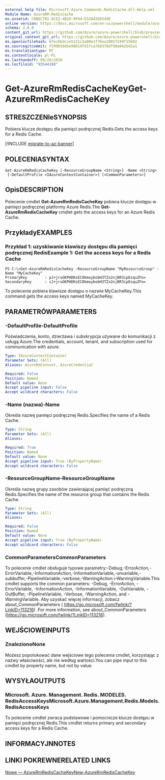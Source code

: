 ```yaml
---
external help file: Microsoft.Azure.Commands.RedisCache.dll-Help.xml
Module Name: AzureRM.RedisCache
ms.assetid: C0BEC701-8CE2-4B19-9F04-D32A42D9249E
online version: https://docs.microsoft.com/en-us/powershell/module/azurerm.rediscache/get-azurermrediscachekey
schema: 2.0.0
content_git_url: https://github.com/Azure/azure-powershell/blob/preview/src/ResourceManager/RedisCache/Commands.RedisCache/help/Get-AzureRmRedisCacheKey.md
original_content_git_url: https://github.com/Azure/azure-powershell/blob/preview/src/ResourceManager/RedisCache/Commands.RedisCache/help/Get-AzureRmRedisCacheKey.md
ms.openlocfilehash: 67ec6bdcce5121c2a80e1f76ea1081f249f15682
ms.sourcegitcommit: f599b50d5e980197d1fca769378df90a842b42a1
ms.translationtype: MT
ms.contentlocale: pl-PL
ms.lasthandoff: 08/20/2020
ms.locfileid: "93544188"
---
```

# <span data-ttu-id="811bc-101">Get-AzureRmRedisCacheKey</span><span class="sxs-lookup"><span data-stu-id="811bc-101">Get-AzureRmRedisCacheKey</span></span>

## <span data-ttu-id="811bc-102">STRESZCZENIe</span><span class="sxs-lookup"><span data-stu-id="811bc-102">SYNOPSIS</span></span>
<span data-ttu-id="811bc-103">Pobiera klucze dostępu dla pamięci podręcznej Redis.</span><span class="sxs-lookup"><span data-stu-id="811bc-103">Gets the access keys for a Redis Cache.</span></span>

[!INCLUDE [migrate-to-az-banner](../../includes/migrate-to-az-banner.md)]

## <span data-ttu-id="811bc-104">POLECENIA</span><span class="sxs-lookup"><span data-stu-id="811bc-104">SYNTAX</span></span>

```
Get-AzureRmRedisCacheKey [-ResourceGroupName <String>] -Name <String>
 [-DefaultProfile <IAzureContextContainer>] [<CommonParameters>]
```

## <span data-ttu-id="811bc-105">Opis</span><span class="sxs-lookup"><span data-stu-id="811bc-105">DESCRIPTION</span></span>
<span data-ttu-id="811bc-106">Polecenie cmdlet **Get-AzureRmRedisCacheKey** pobiera klucze dostępu w pamięci podręcznej platformy Azure Redis.</span><span class="sxs-lookup"><span data-stu-id="811bc-106">The **Get-AzureRmRedisCacheKey** cmdlet gets the access keys for an Azure Redis Cache.</span></span>

## <span data-ttu-id="811bc-107">Przykłady</span><span class="sxs-lookup"><span data-stu-id="811bc-107">EXAMPLES</span></span>

### <span data-ttu-id="811bc-108">Przykład 1: uzyskiwanie klawiszy dostępu dla pamięci podręcznej Redis</span><span class="sxs-lookup"><span data-stu-id="811bc-108">Example 1: Get the access keys for a Redis Cache</span></span>
```
PS C:\>Get-AzureRmRedisCacheKey -ResourceGroupName "MyResourceGroup" -Name "MyCacheKey"
PrimaryKey        : pJ+jruGKPHDKsEC8kmoybobH3TZx2njBR3ipEsquZFo=
SecondaryKey      : sJ+jruGKPHDKsEC8kmoybobH3TZx2njBR3ipEsquZFo=
```

<span data-ttu-id="811bc-109">To polecenie pobiera klawisze dostępu o nazwie MyCacheKey.</span><span class="sxs-lookup"><span data-stu-id="811bc-109">This command gets the access keys named MyCacheKey.</span></span>

## <span data-ttu-id="811bc-110">PARAMETRÓW</span><span class="sxs-lookup"><span data-stu-id="811bc-110">PARAMETERS</span></span>

### <span data-ttu-id="811bc-111">-DefaultProfile</span><span class="sxs-lookup"><span data-stu-id="811bc-111">-DefaultProfile</span></span>
<span data-ttu-id="811bc-112">Poświadczenia, konto, dzierżawa i subskrypcja używane do komunikacji z usługą Azure.</span><span class="sxs-lookup"><span data-stu-id="811bc-112">The credentials, account, tenant, and subscription used for communication with azure.</span></span>

```yaml
Type: IAzureContextContainer
Parameter Sets: (All)
Aliases: AzureRmContext, AzureCredential

Required: False
Position: Named
Default value: None
Accept pipeline input: False
Accept wildcard characters: False
```

### <span data-ttu-id="811bc-113">-Name (nazwa)</span><span class="sxs-lookup"><span data-stu-id="811bc-113">-Name</span></span>
<span data-ttu-id="811bc-114">Określa nazwę pamięci podręcznej Redis.</span><span class="sxs-lookup"><span data-stu-id="811bc-114">Specifies the name of a Redis Cache.</span></span>

```yaml
Type: String
Parameter Sets: (All)
Aliases:

Required: True
Position: Named
Default value: None
Accept pipeline input: True (ByPropertyName)
Accept wildcard characters: False
```

### <span data-ttu-id="811bc-115">-ResourceGroupName</span><span class="sxs-lookup"><span data-stu-id="811bc-115">-ResourceGroupName</span></span>
<span data-ttu-id="811bc-116">Określa nazwę grupy zasobów zawierającej pamięć podręczną Redis.</span><span class="sxs-lookup"><span data-stu-id="811bc-116">Specifies the name of the resource group that contains the Redis Cache.</span></span>

```yaml
Type: String
Parameter Sets: (All)
Aliases:

Required: False
Position: Named
Default value: None
Accept pipeline input: True (ByPropertyName)
Accept wildcard characters: False
```

### <span data-ttu-id="811bc-117">CommonParameters</span><span class="sxs-lookup"><span data-stu-id="811bc-117">CommonParameters</span></span>
<span data-ttu-id="811bc-118">To polecenie cmdlet obsługuje typowe parametry:-Debug,-ErrorAction,-ErrorVariable,-InformationAction,-InformationVariable,-unvariable,-subbuffer,-PipelineVariable,-verbose,-WarningAction i-WarningVariable.</span><span class="sxs-lookup"><span data-stu-id="811bc-118">This cmdlet supports the common parameters: -Debug, -ErrorAction, -ErrorVariable, -InformationAction, -InformationVariable, -OutVariable, -OutBuffer, -PipelineVariable, -Verbose, -WarningAction, and -WarningVariable.</span></span> <span data-ttu-id="811bc-119">Aby uzyskać więcej informacji, zobacz about_CommonParameters ( https://go.microsoft.com/fwlink/?LinkID=113216) .</span><span class="sxs-lookup"><span data-stu-id="811bc-119">For more information, see about_CommonParameters (https://go.microsoft.com/fwlink/?LinkID=113216).</span></span>

## <span data-ttu-id="811bc-120">WEJŚCIOWE</span><span class="sxs-lookup"><span data-stu-id="811bc-120">INPUTS</span></span>

### <span data-ttu-id="811bc-121">Znaleziono</span><span class="sxs-lookup"><span data-stu-id="811bc-121">None</span></span>
<span data-ttu-id="811bc-122">Możesz popotokować dane wejściowe tego polecenia cmdlet, korzystając z nazwy właściwości, ale nie według wartości.</span><span class="sxs-lookup"><span data-stu-id="811bc-122">You can pipe input to this cmdlet by property name, but not by value.</span></span>

## <span data-ttu-id="811bc-123">WYSYŁA</span><span class="sxs-lookup"><span data-stu-id="811bc-123">OUTPUTS</span></span>

### <span data-ttu-id="811bc-124">Microsoft. Azure. Management. Redis. MODELES. RedisAccessKeys</span><span class="sxs-lookup"><span data-stu-id="811bc-124">Microsoft.Azure.Management.Redis.Models.RedisAccessKeys</span></span>
<span data-ttu-id="811bc-125">To polecenie cmdlet zwraca podstawowe i pomocnicze klucze dostępu w pamięci podręcznej Redis.</span><span class="sxs-lookup"><span data-stu-id="811bc-125">This cmdlet returns primary and secondary access keys for a Redis Cache.</span></span>

## <span data-ttu-id="811bc-126">INFORMACYJN</span><span class="sxs-lookup"><span data-stu-id="811bc-126">NOTES</span></span>

## <span data-ttu-id="811bc-127">LINKI POKREWNE</span><span class="sxs-lookup"><span data-stu-id="811bc-127">RELATED LINKS</span></span>

[<span data-ttu-id="811bc-128">Nowe — AzureRmRedisCacheKey</span><span class="sxs-lookup"><span data-stu-id="811bc-128">New-AzureRmRedisCacheKey</span></span>](./New-AzureRmRedisCacheKey.md)


